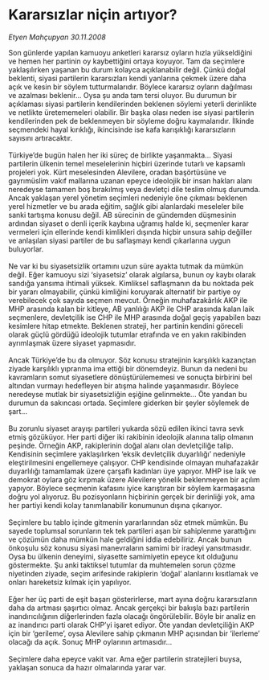 # Kararsızlar niçin artıyor?

*Etyen Mahçupyan 30.11.2008*

<div class="taraf_structure_2col_1zq">
<div class="margen_n">



 <p>Son günlerde yapılan kamuoyu anketleri kararsız oyların hızla yükseldiğini ve hemen her partinin oy kaybettiğini ortaya koyuyor. Tam da seçimlere yaklaşılırken yaşanan bu durum kolayca açıklanabilir değil. Çünkü doğal beklenti, siyasi partilerin kararsızları kendi yanlarına çekmek üzere daha açık ve kesin bir söylem tutturmalarıdır. Böylece kararsız oyların dağılması ve azalması beklenir... Oysa şu anda tam tersi oluyor. Bu durumun bir açıklaması siyasi partilerin kendilerinden beklenen söylemi yeterli derinlikte ve netlikte üretememeleri olabilir. Bir başka olası neden ise siyasi partilerin kendilerinden pek de beklenmeyen bir söyleme doğru kaymalarıdır. İlkinde seçmendeki hayal kırıklığı, ikincisinde ise kafa karışıklığı kararsızların sayısını artıracaktır. <br/><br/>Türkiye’de bugün halen her iki süreç de birlikte yaşanmakta... Siyasi partilerin ülkenin temel meselelerinin hiçbiri üzerinde tutarlı ve kapsamlı projeleri yok. Kürt meselesinden Alevilere, oradan başörtüsüne ve gayrımüslim vakıf mallarına uzanan epeyce ideolojik bir insan hakları alanı neredeyse tamamen boş bırakılmış veya devletçi dile teslim olmuş durumda. Ancak yaklaşan yerel yönetim seçimleri nedeniyle öne çıkması beklenen yerel hizmetler ve bu arada eğitim, sağlık gibi alanlardaki meseleler bile sanki tartışma konusu değil. AB sürecinin de gündemden düşmesinin ardından siyaset o denli içerik kaybına uğramış halde ki, seçmenler karar vermeleri için ellerinde kendi kimlikleri dışında hiçbir unsura sahip değiller ve anlaşılan siyasi partiler de bu saflaşmayı kendi çıkarlarına uygun buluyorlar. <br/><br/>Ne var ki bu siyasetsizlik ortamını uzun süre ayakta tutmak da mümkün değil. Eğer kamuoyu sizi ‘siyasetsiz’ olarak algılarsa, bunun oy kaybı olarak sandığa yansıma ihtimali yüksek. Kimliksel saflaşmanın da bu noktada pek bir yararı olmayabilir, çünkü kimliğini koruyarak alternatif bir partiye oy verebilecek çok sayıda seçmen mevcut. Örneğin muhafazakârlık AKP ile MHP arasında kalan bir kitleye, AB yanlılığı AKP ile CHP arasında kalan laik seçmenlere, devletçilik ise CHP ile MHP arasında doğal geçiş yapabilen bazı kesimlere hitap etmekte. Beklenen strateji, her partinin kendini göreceli olarak güçlü gördüğü ideolojik tutumlar etrafında ve en yakın rakibinden ayrımlaşmak üzere siyaset yapmasıdır. <br/><br/>Ancak Türkiye’de bu da olmuyor. Söz konusu stratejinin karşılıklı kazançtan ziyade karşılıklı yıpranma ima ettiği bir dönemdeyiz. Bunun da nedeni bu kavramların somut siyasetlere dönüştürülememesi ve sonuçta birbirini bel altından vurmayı hedefleyen bir atışma halinde yaşanmasıdır. Böylece neredeyse mutlak bir siyasetsizliğin eşiğine gelinmekte... Öte yandan bu durumun da sakıncası ortada. Seçimlere giderken bir şeyler söylemek de şart... <br/><br/>Bu zorunlu siyaset arayışı partileri yukarda sözü edilen ikinci tavra sevk etmiş gözüküyor. Her parti diğer iki rakibinin ideolojik alanına talip olmanın peşinde. Örneğin AKP, rakiplerinin doğal alanı olan devletçiliğe talip. Kendisinin seçimlere yaklaşılırken ‘eksik devletçilik duyarlılığı’ nedeniyle eleştirilmesini engellemeye çalışıyor. CHP kendisinde olmayan muhafazakâr duyarlılığı tamamlamak üzere çarşaflı kadınları üye yapıyor. MHP ise laik ve demokrat oylara göz kırpmak üzere Alevilere yönelik beklenmeyen bir açılım yapıyor. Böylece seçmenin kafasını iyice karıştıran bir söylem karmaşasına doğru yol alıyoruz. Bu pozisyonların hiçbirinin gerçek bir derinliği yok, ama her partiyi kendi kolay tanımlanabilir konumunun dışına çıkarıyor. <br/><br/>Seçimlere bu tablo içinde gitmenin yararlarından söz etmek mümkün. Bu sayede toplumsal sorunların tek tek partileri aşan bir sahiplenme yarattığını ve çözümün daha mümkün hale geldiğini iddia edebiliriz. Ancak bunun önkoşulu söz konusu siyasi manevraların samimi bir iradeyi yansıtmasıdır. Oysa bu ülkenin deneyimi, siyasette samimiyetin epeyce kıt olduğunu göstermekte. Şu anki taktiksel tutumlar da muhtemelen sorun çözme niyetinden ziyade, seçim arifesinde rakiplerin ‘doğal’ alanlarını kısıtlamak ve onları hareketsiz kılmak için yapılıyor. <br/><br/>Eğer her üç parti de eşit başarı gösterirlerse, mart ayına doğru kararsızların daha da artması şaşırtıcı olmaz. Ancak gerçekçi bir bakışla bazı partilerin inandırıcılığının diğerlerinden fazla olacağı öngörülebilir. Böyle bir analiz en az inandırıcı parti olarak CHP’yi işaret ediyor. Öte yandan devletçiliğin AKP için bir ‘gerileme’, oysa Alevilere sahip çıkmanın MHP açısından bir ‘ilerleme’ olacağı da açık. Sonuç MHP oylarının artmasıdır... <br/><br/>Seçimlere daha epeyce vakit var. Ama eğer partilerin stratejileri buysa, yaklaşan sonuca da hazır olmalarında yarar var.</p>

<br/>


<div id="taraf_not">
</div>

</div>


</div>

